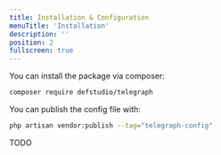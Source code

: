 ```yaml
---
title: Installation & Configuration
menuTitle: 'Installation'
description: ''
position: 2
fullscreen: true
---
```


You can install the package via composer:

``` bash
composer require defstudio/telegraph
```

You can publish the config file with:
```bash
php artisan vendor:publish --tag="telegraph-config"
```

TODO
